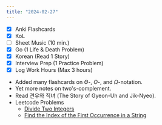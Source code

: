 ```yaml
---
title: "2024-02-27"
---
```


- [x] Anki Flashcards
- [x] KoL
- [ ] Sheet Music (10 min.)
- [x] Go (1 Life & Death Problem)
- [x] Korean (Read 1 Story)
- [x] Interview Prep (1 Practice Problem)
- [x] Log Work Hours (Max 3 hours)

* Added many flashcards on $\Theta$-, $O$-, and $\Omega$-notation.
* Yet more notes on two's-complement.
* Read 견우와 직녀 (The Story of Gyeon-Uh and Jik-Nyeo).
* Leetcode Problems
	* [Divide Two Integers](https://leetcode.com/problems/divide-two-integers)
	* [Find the Index of the First Occurrence in a String](https://leetcode.com/problems/find-the-index-of-the-first-occurrence-in-a-string/)

